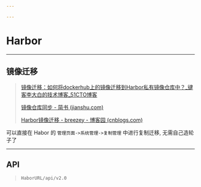 ```yaml
---

---
```


# Harbor





---

## 镜像迁移

> [镜像迁移：如何将dockerhub上的镜像迁移到Harbor私有镜像仓库中？_键客李大白的技术博客_51CTO博客](https://blog.51cto.com/lidabai/5283232)
>
> [镜像仓库同步 - 简书 (jianshu.com)](https://www.jianshu.com/p/27a6bd8f4a4f)
>
> [Harbor镜像迁移 - breezey - 博客园 (cnblogs.com)](https://www.cnblogs.com/breezey/p/10615242.html)

可以直接在 Habor 的 `管理页面->系统管理->复制管理` 中进行复制迁移, 无需自己造轮子了



---

## API

> `HaborURL/api/v2.0`